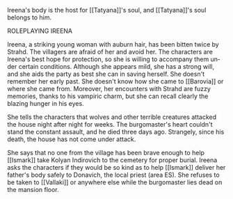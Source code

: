 Ireena's body is the host for [[Tatyana]]'s soul, and [[Tatyana]]'s soul belongs to him.

ROLEPLAYING IREENA

Ireena, a striking young woman with auburn hair, has been bitten twice by Strahd. The villagers are afraid of her and avoid her. The characters are Ireena's best hope for protection, so she is willing to accompany them un­ der certain conditions. Although she appears mild, she has a strong will, and she aids the party as best she can in saving herself. She doesn't remember her early past. She doesn't know how she came to [[Barovia]] or where she came from. Moreover, her encounters with Strahd are fuzzy memories, thanks to his vampiric charm, but she can recall clearly the blazing hunger in his eyes.

She tells the characters that wolves and other terrible creatures attacked the house night after night for weeks. The burgomaster's heart couldn't stand the constant assault, and he died three days ago. Strangely, since his death, the house has not come under attack.

She says that no one from the village has been brave enough to help [[Ismark]] take Kolyan Indirovich to the cemetery for proper burial. Ireena asks the characters if they would be so kind as to help [[Ismark]] deliver her father's body safely to Donavich, the local priest (area ES). She refuses to be taken to [[Vallaki]] or anywhere else while the burgomaster lies dead on the mansion floor.